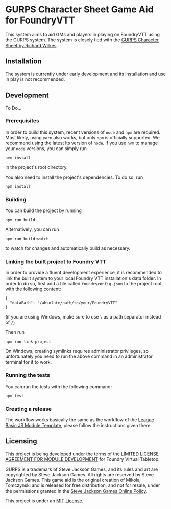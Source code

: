 # GURPS Character Sheet Game Aid for FoundryVTT

This system aims to aid GMs and players in playing on FoundryVTT using the GURPS system.
The system is closely tied with the [GURPS Character Sheet by Richard Wilkes].

## Installation

The system is currently under early development and its installation and use in play is not recommended.

## Development

To Do...

### Prerequisites

In order to build this system, recent versions of `node` and `npm` are
required. Most likely, using `yarn` also works, but only `npm` is officially
supported. We recommend using the latest lts version of `node`. If you use `nvm`
to manage your `node` versions, you can simply run

```
nvm install
```

in the project's root directory.

You also need to install the project's dependencies. To do so, run

```
npm install
```

### Building

You can build the project by running

```
npm run build
```

Alternatively, you can run

```
npm run build:watch
```

to watch for changes and automatically build as necessary.

### Linking the built project to Foundry VTT

In order to provide a fluent development experience, it is recommended to link
the built system to your local Foundry VTT installation's data folder. In
order to do so, first add a file called `foundryconfig.json` to the project root
with the following content:

```
{
  "dataPath": "/absolute/path/to/your/FoundryVTT"
}
```

(if you are using Windows, make sure to use `\` as a path separator instead of
`/`)

Then run

```
npm run link-project
```

On Windows, creating symlinks requires administrator privileges, so unfortunately
you need to run the above command in an administrator terminal for it to work.

### Running the tests

You can run the tests with the following command:

```
npm test
```

### Creating a release

The workflow works basically the same as the workflow of the [League Basic JS Module Template], please follow the
instructions given there.

## Licensing

This project is being developed under the terms of the
[LIMITED LICENSE AGREEMENT FOR MODULE DEVELOPMENT] for Foundry Virtual Tabletop.

GURPS is a trademark of Steve Jackson Games, and its rules and art are copyrighted by Steve Jackson Games. All rights are reserved by Steve Jackson Games. This game aid is the original creation of Mikolaj Tomczynski and is released for free distribution, and not for resale, under the permissions granted in the [Steve Jackson Games Online Policy].

This project is under an [MIT License].

[GURPS Character Sheet by Richard Wilkes]: https://gurpscharactersheet.com/
[League Basic JS Module Template]: https://github.com/League-of-Foundry-Developers/FoundryVTT-Module-Template
[LIMITED LICENSE AGREEMENT FOR MODULE DEVELOPMENT]: https://foundryvtt.com/article/license/
[Steve Jackson Games Online Policy]: http://www.sjgames.com/general/online_policy.html
[MIT License]: https://choosealicense.com/
